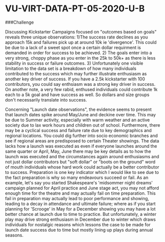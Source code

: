 # VU-VIRT-DATA-PT-05-2020-U-B

###Challenge




Discussing Kickstarter Campaigns focused on "outcomes based on goals" reveals three unique observations: 1)The success rate  declines as you approach 15k and failures pick up at around 10k ie 'divergence'. This could be due to a lack of a sweet spot once a certain dollar requirment is demanded in order for success to be achieved. 2) The goals enter into a very strong, choppy phase as you enter in the 25k to 50k+ as there is less stability in success or failure outcomes. 3) Unfortunately one visible limitation to the data set is a breakdown of how many individuals contributed to the success which may further illustrate enthusiasm as another key driver of success. If you have a 2.5k kickstarter with 100 contributors, you could say enthsiasm was a strong key driver in success. On another note, a very few rabid, enthused individuals could contribute 1k each to a 5k goal and have success as well. So dollars and size groups don't necessarily translate into success.


Concerning "Launch date observations", the evidence seems to present that launch dates spike around May/June and deckine over time. This may be due to Summer activity, especially with warm weather and an active society due to lax work hours and children out of school. Furthermore, there may be a cyclical success and failure rate due to key demographics and regional locations. You could dig further into socio economic branches and see if regional areas are predisposed to certain Theater showings. The data lacks how a launch was executed as even if everyone launches around the same quarter or April, May, June there may be key details as to how the launch was executed and the circumstances again around enthusiasms and not just dollar contributors but "soft dollar" or "boots on the ground" word of mouth individuals whose hard work could actually be a better contributor to success. Preparation is one key indicator which I would like to see due to the fact preparation is why so many endeavours succeed or fail. As an example, let's say you started Shakespeare's 'midsommer night dreams' campaign planned for April practice and June stage act, you may not afford enough time for the theatre and may actually fail on time preparation. This fail in preparation may actually lead to poor performance and showing, leading to a decay in attendance and ultimate failure; where as if you start planning for 'Scrooge' in May for a December showing you may have a lot better chance at launch due to time to practice. But unfortunately, a winter play may drive strong enthusiasm in December due to winter which draws individuals for nostalgic reasons which lessons the case to be made for launch date success due to time but mostly lining up plays during annual seasons.



